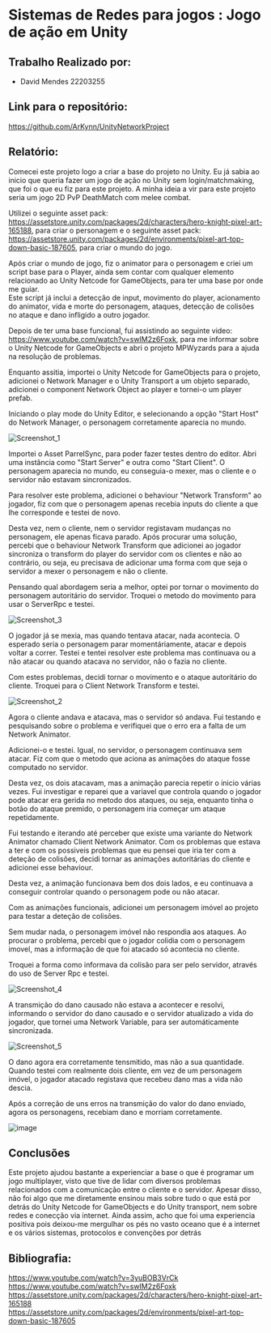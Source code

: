 # Sistemas de Redes para jogos : Jogo de ação em Unity  
## Trabalho Realizado por:  
- David Mendes 22203255
## Link para o repositório:  
https://github.com/ArKynn/UnityNetworkProject  
## Relatório: 

Comecei este projeto logo a criar a base do projeto no Unity. Eu já sabia ao inicio que queria fazer um jogo de ação no Unity sem login/matchmaking, que foi o que eu fiz para este projeto. A minha ideia a vir para este projeto seria um jogo 2D PvP DeathMatch com melee combat.  

Utilizei o seguinte asset pack: https://assetstore.unity.com/packages/2d/characters/hero-knight-pixel-art-165188, para criar o personagem e o seguinte asset pack: https://assetstore.unity.com/packages/2d/environments/pixel-art-top-down-basic-187605, para criar o mundo do jogo.  

Após criar o mundo de jogo, fiz o animator para o personagem e criei um script base para o Player, ainda sem contar com qualquer elemento relacionado ao Unity Netcode for GameObjects, para ter uma base por onde me guiar.  
Este script já inclui a detecção de input, movimento do player, acionamento do animator, vida e morte do personagem, ataques, detecção de colisões no ataque e dano infligido a outro jogador.  

Depois de ter uma base funcional, fui assistindo ao seguinte video: https://www.youtube.com/watch?v=swIM2z6Foxk, para me informar sobre o Unity Netcode for GameObjects e abri o projeto MPWyzards para a ajuda na resolução de problemas.  

Enquanto assitia, importei o Unity Netcode for GameObjects para o projeto, adicionei o Network Manager e o Unity Transport a um objeto separado, adicionei o component Network Object ao player e tornei-o um player prefab.  

Iniciando o play mode do Unity Editor, e selecionando a opção "Start Host" do Network Manager, o personagem corretamente aparecia no mundo.  
  
![Screenshot_1](https://github.com/ArKynn/UnityNetworkProject/assets/115217596/4b66d6c5-75ec-4828-b73d-85ccba8b11f9)  
  
Importei o Asset ParrelSync, para poder fazer testes dentro do editor. Abri uma instância como "Start Server" e outra como "Start Client". O personagem aparecia no mundo, eu conseguia-o mexer, mas o cliente e o servidor não estavam sincronizados.  

Para resolver este problema, adicionei o behaviour "Network Transform" ao jogador, fiz com que o personagem apenas recebia inputs do cliente a que lhe corresponde e testei de novo.  

Desta vez, nem o cliente, nem o servidor registavam mudanças no personagem, ele apenas ficava parado. Após procurar uma solução, percebi que o behaviour Network Transform que adicionei ao jogador sincroniza o transform do player do servidor com os clientes e não ao contrário, ou seja, eu precisava de adicionar uma forma com que seja o servidor a mexer o personagem e não o cliente.  

Pensando qual abordagem seria a melhor, optei por tornar o movimento do personagem autoritário do servidor. Troquei o metodo do movimento para usar o ServerRpc e testei.  
  
![Screenshot_3](https://github.com/ArKynn/UnityNetworkProject/assets/115217596/275c004b-f826-4a1b-a7e0-a82e9904b050)  
  
O jogador já se mexia, mas quando tentava atacar, nada acontecia. O esperado seria o personagem parar momentáriamente, atacar e depois voltar a correr. Testei e tentei resolver este problema mas continuava ou a não atacar ou quando atacava no servidor, não o fazia no cliente.  

Com estes problemas, decidi tornar o movimento e o ataque autoritário do cliente. Troquei para o Client Network Transform e testei. 
  
![Screenshot_2](https://github.com/ArKynn/UnityNetworkProject/assets/115217596/30860145-5db0-41a6-9f32-35119ea4836d)  
  
Agora o cliente andava e atacava, mas o servidor só andava. Fui testando e pesquisando sobre o problema e verifiquei que o erro era a falta de um Network Animator.  

Adicionei-o e testei. Igual, no servidor, o personagem continuava sem atacar. Fiz com que o metodo que aciona as animações do ataque fosse computado no servidor.  

Desta vez, os dois atacavam, mas a animação parecia repetir o inicio várias vezes. Fui investigar e reparei que a variavel que controla quando o jogador pode atacar era gerida no metodo dos ataques, ou seja, enquanto tinha o botão do ataque premido, o personagem iria começar um ataque repetidamente.  

Fui testando e iterando até perceber que existe uma variante do Network Animator chamado Client Network Animator. Com os problemas que estava a ter e com os possiveis problemas que eu pensei que iria ter com a deteção de colisões, decidi tornar as animações autoritárias do cliente e adicionei esse behaviour.  

Desta vez, a animação funcionava bem dos dois lados, e eu continuava a conseguir controlar quando o personagem pode ou não atacar. 

Com as animações funcionais, adicionei um personagem imóvel ao projeto para testar a deteção de colisões.  

Sem mudar nada, o personagem imóvel não respondia aos ataques. Ao procurar o problema, percebi que o jogador colidia com o personagem imovel, mas a informação de que foi atacado só acontecia no cliente.  

Troquei a forma como informava da colisão para ser pelo servidor, através do uso de Server Rpc e testei.  
  
![Screenshot_4](https://github.com/ArKynn/UnityNetworkProject/assets/115217596/d35271c6-edc9-4906-beca-34afa7961feb)  

A transmição do dano causado não estava a acontecer e resolvi, informando o servidor do dano causado e o servidor atualizado a vida do jogador, que tornei uma Network Variable, para ser automáticamente sincronizada.  
  
![Screenshot_5](https://github.com/ArKynn/UnityNetworkProject/assets/115217596/cf1d0ed9-72ac-4861-9965-01600c483946)  
  
O dano agora era corretamente tensmitido, mas não a sua quantidade. Quando testei com realmente dois cliente, em vez de um personagem imóvel, o jogador atacado registava que recebeu dano mas a vida não descia.  
  
Após a correção de uns erros na transmição do valor do dano enviado, agora os personagens, recebiam dano e morriam corretamente.  
  
![image](https://github.com/ArKynn/UnityNetworkProject/assets/115217596/741c1713-4ed8-4b73-9253-f60e55718384)  

## Conclusões  

Este projeto ajudou bastante a experienciar a base o que é programar um jogo multiplayer, visto que tive de lidar com diversos problemas relacionados com a comunicação entre o cliente e o servidor. Apesar disso, não foi algo que me diretamente ensinou mais sobre tudo o que está por detrás do Unity Netcode for GameObjects e do Unity transport, nem sobre redes e conecção via internet. Ainda assim, acho que foi uma experiencia positiva pois deixou-me mergulhar os pés no vasto oceano que é a internet e os vários sistemas, protocolos e convenções por detrás

## Bibliografia:  
https://www.youtube.com/watch?v=3yuBOB3VrCk  
https://www.youtube.com/watch?v=swIM2z6Foxk  
https://assetstore.unity.com/packages/2d/characters/hero-knight-pixel-art-165188  
https://assetstore.unity.com/packages/2d/environments/pixel-art-top-down-basic-187605  
